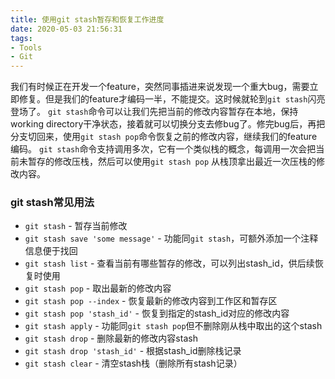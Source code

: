 ```yaml
---
title: 使用git stash暂存和恢复工作进度
date: 2020-05-03 21:56:31
tags:
- Tools
- Git
---
```


我们有时候正在开发一个feature，突然同事插进来说发现一个重大bug，需要立即修复。但是我们的feature才编码一半，不能提交。这时候就轮到`git stash`闪亮登场了。
`git stash`命令可以让我们先把当前的修改内容暂存在本地，保持working directory干净状态，接着就可以切换分支去修bug了。修完bug后，再把分支切回来，使用`git stash pop`命令恢复之前的修改内容，继续我们的feature编码。
`git stash`命令支持调用多次，它有一个类似栈的概念，每调用一次会把当前未暂存的修改压栈，然后可以使用`git stash pop` 从栈顶拿出最近一次压栈的修改内容。

### git stash常见用法
* `git stash`  - 暂存当前修改
* `git stash save 'some message'` - 功能同`git stash`，可额外添加一个注释信息便于找回
* `git stash list` - 查看当前有哪些暂存的修改，可以列出stash_id，供后续恢复时使用
* `git stash pop` - 取出最新的修改内容
* `git stash pop --index`  - 恢复最新的修改内容到工作区和暂存区
* `git stash pop 'stash_id'` - 恢复到指定的stash_id对应的修改内容
* `git stash apply` - 功能同`git stash pop`但不删除刚从栈中取出的这个stash
* `git stash drop` - 删除最新的修改内容stash
* `git stash drop 'stash_id'` - 根据stash_id删除栈记录
* `git stash clear` - 清空stash栈（删除所有stash记录）

